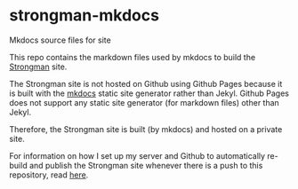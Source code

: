 # strongman-mkdocs
Mkdocs source files for site

This repo contains the markdown files used by mkdocs to build the [Strongman](https://strongman.tech) site.

The Strongman site is not hosted on Github using Github Pages because it is built with the [mkdocs](https://www.mkdocs.org) static site generator rather than Jekyl.  Github Pages does not support any static site generator (for markdown files) other than Jekyl.

Therefore, the Strongman site is built (by mkdocs) and hosted on a private site.

For information on how I set up my server and Github to automatically re-build and publish the Strongman site whenever there is a push to this repository, read [here](https://gist.github.com/lstandish/189e53ee726a364a0f2245402b0d6000).

